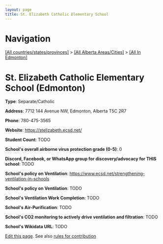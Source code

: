 ```yaml
---
layout: page
title: St. Elizabeth Catholic Elementary School
---
```

# Navigation

[[All countries/states/provinces]](../../..) > [[All Alberta Areas/Cities]](../..) > [[All In Edmonton]](..)

# St. Elizabeth Catholic Elementary School (Edmonton)

**Type**: Separate/Catholic

**Address**: 7712 144 Avenue NW, Edmonton, Alberta T5C 2R7

**Phone**: 780-475-3565

**Website**: <https://stelizabeth.ecsd.net/>

**Student Count**: TODO

**School's overall airborne virus protection grade (0-5)**: 0

**Discord, Facebook, or WhatsApp group for discovery/advocacy for THIS school**: TODO

**School's policy on Ventilation**: <https://www.ecsd.net/strengthening-ventilation-in-schools>

**School's policy on Ventilation**: TODO

**School's Ventilation Work Completion**: TODO

**School's Air-Purification**: TODO

**School's CO2 monitoring to actively drive ventilation and filtration**: TODO

**School's Wikidata URL**: TODO


[Edit this page](https://github.com/ventilate-schools/AB/edit/main/./Edmonton/St._Elizabeth_Catholic_Elementary_School.md). See also [rules for contribution](../../../contribution-rules/)